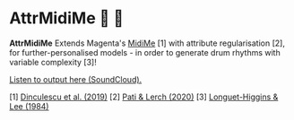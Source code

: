 # AttrMidiMe 🥁 🎼 

<span class="name"><strong>AttrMidiMe</strong></span> Extends Magenta's <a href="https://magenta.tensorflow.org/midi-me">MidiMe</a> [1] with attribute regularisation [2], for further-personalised models - in order to generate drum rhythms with variable complexity [3]!

<a href="https://soundcloud.com/user-436336649-63489848/sets/examples-of-midime-regularised-by-syncopation-index/s-aEOAmBERVoy">Listen to output here (SoundCloud).</a>

[1] <a href="https://research.google/pubs/pub48628/">Dinculescu et al. (2019)</a>
[2] <a href="https://arxiv.org/abs/2004.05485">Pati & Lerch (2020)</a>
[3] <a href="https://psycnet.apa.org/record/1985-19235-001"> Longuet-Higgins & Lee (1984)</a>
